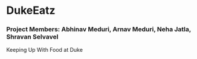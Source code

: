# DukeEatz

### Project Members: Abhinav Meduri, Arnav Meduri, Neha Jatla, Shravan Selvavel

Keeping Up With Food at Duke
